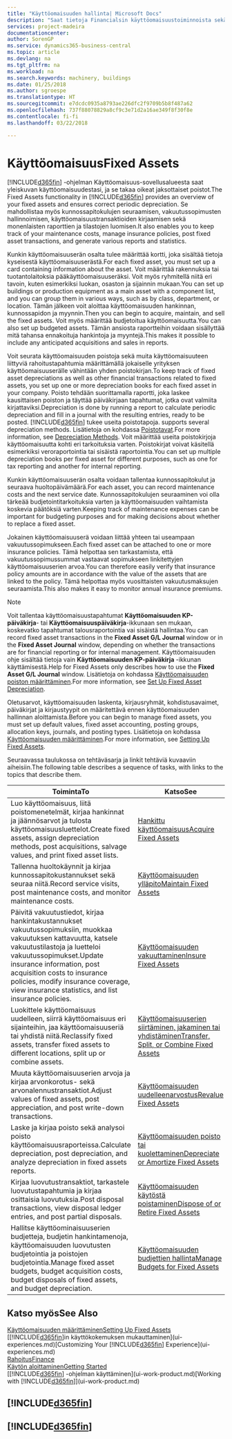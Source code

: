 ```yaml
---
title: "Käyttöomaisuuden hallinta| Microsoft Docs"
description: "Saat tietoja Financialsin käyttöomaisuustoiminnoista sekä yleiskuvan käyttöomaisuuserien käsittelystä."
services: project-madeira
documentationcenter: 
author: SorenGP
ms.service: dynamics365-business-central
ms.topic: article
ms.devlang: na
ms.tgt_pltfrm: na
ms.workload: na
ms.search.keywords: machinery, buildings
ms.date: 01/25/2018
ms.author: sgroespe
ms.translationtype: HT
ms.sourcegitcommit: e7dcdc0935a8793ae226dfc2f9709b5b8f487a62
ms.openlocfilehash: 737f88078829a8cf9c3e71d2a16ae349f8f30f8e
ms.contentlocale: fi-fi
ms.lasthandoff: 03/22/2018

---
```

# <a name="fixed-assets"></a><span data-ttu-id="387d1-103">Käyttöomaisuus</span><span class="sxs-lookup"><span data-stu-id="387d1-103">Fixed Assets</span></span>
<span data-ttu-id="387d1-104">[!INCLUDE[d365fin](includes/d365fin_md.md)] -ohjelman Käyttöomaisuus-sovellusalueesta saat yleiskuvan käyttöomaisuudestasi, ja se takaa oikeat jaksottaiset poistot.</span><span class="sxs-lookup"><span data-stu-id="387d1-104">The Fixed Assets functionality in [!INCLUDE[d365fin](includes/d365fin_md.md)] provides an overview of your fixed assets and ensures correct periodic depreciation.</span></span> <span data-ttu-id="387d1-105">Se mahdollistaa myös kunnossapitokulujen seuraamisen, vakuutussopimusten hallinnoimisen, käyttöomaisuustransaktioiden kirjaamisen sekä monenlaisten raporttien ja tilastojen luomisen.</span><span class="sxs-lookup"><span data-stu-id="387d1-105">It also enables you to keep track of your maintenance costs, manage insurance policies, post fixed asset transactions, and generate various reports and statistics.</span></span>

<span data-ttu-id="387d1-106">Kunkin käyttöomaisuuserän osalta tulee määrittää kortti, joka sisältää tietoja kyseisestä käyttöomaisuuserästä.</span><span class="sxs-lookup"><span data-stu-id="387d1-106">For each fixed asset, you must set up a card containing information about the asset.</span></span> <span data-ttu-id="387d1-107">Voit määrittää rakennuksia tai tuotantolaitoksia pääkäyttöomaisuuseräksi. Voit myös ryhmitellä niitä eri tavoin, kuten esimerkiksi luokan, osaston ja sijainnin mukaan.</span><span class="sxs-lookup"><span data-stu-id="387d1-107">You can set up buildings or production equipment as a main asset with a component list, and you can group them in various ways, such as by class, department, or location.</span></span> <span data-ttu-id="387d1-108">Tämän jälkeen voit aloittaa käyttöomaisuuden hankinnan, kunnossapidon ja myynnin.</span><span class="sxs-lookup"><span data-stu-id="387d1-108">Then you can begin to acquire, maintain, and sell the fixed assets.</span></span> <span data-ttu-id="387d1-109">Voit myös määrittää budjetoitua käyttöomaisuutta.</span><span class="sxs-lookup"><span data-stu-id="387d1-109">You can also set up budgeted assets.</span></span> <span data-ttu-id="387d1-110">Tämän ansiosta raportteihin voidaan sisällyttää mitä tahansa ennakoituja hankintoja ja myyntejä.</span><span class="sxs-lookup"><span data-stu-id="387d1-110">This makes it possible to include any anticipated acquisitions and sales in reports.</span></span>

<span data-ttu-id="387d1-111">Voit seurata käyttöomaisuuden poistoja sekä muita käyttöomaisuuteen liittyviä rahoitustapahtumia määrittämällä jokaiselle yrityksen käyttöomaisuuserälle vähintään yhden poistokirjan.</span><span class="sxs-lookup"><span data-stu-id="387d1-111">To keep track of fixed asset depreciations as well as other financial transactions related to fixed assets, you set up one or more depreciation books for each fixed asset in your company.</span></span> <span data-ttu-id="387d1-112">Poisto tehdään suorittamalla raportti, joka laskee kausittaisen poiston ja täyttää päiväkirjaan tapahtumat, jotka ovat valmiita kirjattaviksi.</span><span class="sxs-lookup"><span data-stu-id="387d1-112">Depreciation is done by running a report to calculate periodic depreciation and fill in a journal with the resulting entries, ready to be posted.</span></span> [!INCLUDE[d365fin](includes/d365fin_md.md)]<span data-ttu-id="387d1-113"> tukee useita poistotapoja.</span><span class="sxs-lookup"><span data-stu-id="387d1-113"> supports several depreciation methods.</span></span> <span data-ttu-id="387d1-114">Lisätietoja on kohdassa [Poistotavat](fa-depreciation-methods.md).</span><span class="sxs-lookup"><span data-stu-id="387d1-114">For more information, see [Depreciation Methods](fa-depreciation-methods.md).</span></span> <span data-ttu-id="387d1-115">Voit määrittää useita poistokirjoja käyttöomaisuutta kohti eri tarkoituksia varten. Poistokirjat voivat käsitellä esimerkiksi veroraportointia tai sisäistä raportointia.</span><span class="sxs-lookup"><span data-stu-id="387d1-115">You can set up multiple depreciation books per fixed asset for different purposes, such as one for tax reporting and another for internal reporting.</span></span>

<span data-ttu-id="387d1-116">Kunkin käyttöomaisuuserän osalta voidaan tallentaa kunnossapitokulut ja seuraava huoltopäivämäärä.</span><span class="sxs-lookup"><span data-stu-id="387d1-116">For each asset, you can record maintenance costs and the next service date.</span></span> <span data-ttu-id="387d1-117">Kunnossapitokulujen seuraaminen voi olla tärkeää budjetointitarkoituksia varten ja käyttöomaisuuden vaihtamista koskevia päätöksiä varten.</span><span class="sxs-lookup"><span data-stu-id="387d1-117">Keeping track of maintenance expenses can be important for budgeting purposes and for making decisions about whether to replace a fixed asset.</span></span>

<span data-ttu-id="387d1-118">Jokainen käyttöomaisuuserä voidaan liittää yhteen tai useampaan vakuutussopimukseen.</span><span class="sxs-lookup"><span data-stu-id="387d1-118">Each fixed asset can be attached to one or more insurance policies.</span></span> <span data-ttu-id="387d1-119">Tämä helpottaa sen tarkastamista, että vakuutussopimussummat vastaavat sopimukseen linkitettyjen käyttöomaisuuserien arvoa.</span><span class="sxs-lookup"><span data-stu-id="387d1-119">You can therefore easily verify that insurance policy amounts are in accordance with the value of the assets that are linked to the policy.</span></span> <span data-ttu-id="387d1-120">Tämä helpottaa myös vuosittaisten vakuutusmaksujen seuraamista.</span><span class="sxs-lookup"><span data-stu-id="387d1-120">This also makes it easy to monitor annual insurance premiums.</span></span>

> [!NOTE]  
>   <span data-ttu-id="387d1-121">Voit tallentaa käyttöomaisuustapahtumat **Käyttöomaisuuden KP-päiväkirja**- tai **Käyttöomaisuuspäiväkirja**-ikkunaan sen mukaan, koskevatko tapahtumat talousraportointia vai sisäistä hallintaa.</span><span class="sxs-lookup"><span data-stu-id="387d1-121">You can record fixed asset transactions in the **Fixed Asset G/L Journal** window or in the **Fixed Asset Journal** window, depending on whether the transactions are for financial reporting or for internal management.</span></span> <span data-ttu-id="387d1-122">Käyttöomaisuuden ohje sisältää tietoja vain **Käyttöomaisuuden KP-päiväkirja** -ikkunan käyttämisestä.</span><span class="sxs-lookup"><span data-stu-id="387d1-122">Help for Fixed Assets only describes how to use the **Fixed Asset G/L Journal** window.</span></span> <span data-ttu-id="387d1-123">Lisätietoja on kohdassa [Käyttöomaisuuden poiston määrittäminen](fa-how-setup-depreciation.md).</span><span class="sxs-lookup"><span data-stu-id="387d1-123">For more information, see [Set Up Fixed Asset Depreciation](fa-how-setup-depreciation.md).</span></span>

<span data-ttu-id="387d1-124">Oletusarvot, käyttöomaisuuden laskenta, kirjausryhmät, kohdistusavaimet, päiväkirjat ja kirjaustyypit on määritettävä ennen käyttöomaisuuden hallinnan aloittamista.</span><span class="sxs-lookup"><span data-stu-id="387d1-124">Before you can begin to manage fixed assets, you must set up default values, fixed asset accounting, posting groups, allocation keys, journals, and posting types.</span></span> <span data-ttu-id="387d1-125">Lisätietoja on kohdassa [Käyttöomaisuuden määrittäminen](fa-setup.md).</span><span class="sxs-lookup"><span data-stu-id="387d1-125">For more information, see [Setting Up Fixed Assets](fa-setup.md).</span></span>

<span data-ttu-id="387d1-126">Seuraavassa taulukossa on tehtäväsarja ja linkit tehtäviä kuvaaviin aiheisiin.</span><span class="sxs-lookup"><span data-stu-id="387d1-126">The following table describes a sequence of tasks, with links to the topics that describe them.</span></span>

| <span data-ttu-id="387d1-127">Toiminta</span><span class="sxs-lookup"><span data-stu-id="387d1-127">To</span></span> | <span data-ttu-id="387d1-128">Katso</span><span class="sxs-lookup"><span data-stu-id="387d1-128">See</span></span> |
| --- | --- |
| <span data-ttu-id="387d1-129">Luo käyttöomaisuus, liitä poistomenetelmät, kirjaa hankinnat ja jäännösarvot ja tulosta käyttöomaisuusluettelot.</span><span class="sxs-lookup"><span data-stu-id="387d1-129">Create fixed assets, assign depreciation methods, post acquisitions, salvage values, and print fixed asset lists.</span></span> |[<span data-ttu-id="387d1-130">Hankittu käyttöomaisuus</span><span class="sxs-lookup"><span data-stu-id="387d1-130">Acquire Fixed Assets</span></span>](fa-how-acquire.md) |
| <span data-ttu-id="387d1-131">Tallenna huoltokäynnit ja kirjaa kunnossapitokustannukset sekä seuraa niitä.</span><span class="sxs-lookup"><span data-stu-id="387d1-131">Record service visits, post maintenance costs, and monitor maintenance costs.</span></span> |[<span data-ttu-id="387d1-132">Käyttöomaisuuden ylläpito</span><span class="sxs-lookup"><span data-stu-id="387d1-132">Maintain Fixed Assets</span></span>](fa-how-maintain.md) |
| <span data-ttu-id="387d1-133">Päivitä vakuutustiedot, kirjaa hankintakustannukset vakuutussopimuksiin, muokkaa vakuutuksen kattavuutta, katsele vakuutustilastoja ja luetteloi vakuutussopimukset.</span><span class="sxs-lookup"><span data-stu-id="387d1-133">Update insurance information, post acquisition costs to insurance policies, modify insurance coverage, view insurance statistics, and list insurance policies.</span></span> |[<span data-ttu-id="387d1-134">Käyttöomaisuuden vakuuttaminen</span><span class="sxs-lookup"><span data-stu-id="387d1-134">Insure Fixed Assets</span></span>](fa-how-insure.md) |
| <span data-ttu-id="387d1-135">Luokittele käyttöomaisuus uudelleen, siirrä käyttöomaisuus eri sijainteihin, jaa käyttöomaisuuseriä tai yhdistä niitä.</span><span class="sxs-lookup"><span data-stu-id="387d1-135">Reclassify fixed assets, transfer fixed assets to different locations, split up or combine assets.</span></span> |[<span data-ttu-id="387d1-136">Käyttöomaisuuserien siirtäminen, jakaminen tai yhdistäminen</span><span class="sxs-lookup"><span data-stu-id="387d1-136">Transfer, Split, or Combine Fixed Assets</span></span>](fa-how-trans-split-combine.md) |
| <span data-ttu-id="387d1-137">Muuta käyttöomaisuuserien arvoja ja kirjaa arvonkorotus- sekä arvonalennustransaktiot.</span><span class="sxs-lookup"><span data-stu-id="387d1-137">Adjust values of fixed assets, post appreciation, and post write-down transactions.</span></span> |[<span data-ttu-id="387d1-138">Käyttöomaisuuden uudelleenarvostus</span><span class="sxs-lookup"><span data-stu-id="387d1-138">Revalue Fixed Assets</span></span>](fa-how-revalue.md) |
| <span data-ttu-id="387d1-139">Laske ja kirjaa poisto sekä analysoi poisto käyttöomaisuusraporteissa.</span><span class="sxs-lookup"><span data-stu-id="387d1-139">Calculate depreciation, post depreciation, and  analyze depreciation in fixed assets reports.</span></span> |[<span data-ttu-id="387d1-140">Käyttöomaisuuden poisto tai kuolettaminen</span><span class="sxs-lookup"><span data-stu-id="387d1-140">Depreciate or Amortize Fixed Assets</span></span>](fa-how-depreciate-amortize.md) |
| <span data-ttu-id="387d1-141">Kirjaa luovutustransaktiot, tarkastele luovutustapahtumia ja kirjaa osittaisia luovutuksia.</span><span class="sxs-lookup"><span data-stu-id="387d1-141">Post disposal transactions, view disposal ledger entries, and post partial disposals.</span></span> |[<span data-ttu-id="387d1-142">Käyttöomaisuuden käytöstä poistaminen</span><span class="sxs-lookup"><span data-stu-id="387d1-142">Dispose of or Retire Fixed Assets</span></span>](fa-how-dispose-retire.md) |
| <span data-ttu-id="387d1-143">Hallitse käyttöominaisuuserien budjetteja, budjetin hankintamenoja, käyttöomaisuuden luovutusten budjetointia ja poistojen budjetointia.</span><span class="sxs-lookup"><span data-stu-id="387d1-143">Manage fixed asset budgets, budget acquisition costs, budget disposals of fixed assets, and budget depreciation.</span></span> |[<span data-ttu-id="387d1-144">Käyttöomaisuuden budjettien hallinta</span><span class="sxs-lookup"><span data-stu-id="387d1-144">Manage Budgets for Fixed Assets</span></span>](fa-how-manage-budgets.md) |

## <a name="see-also"></a><span data-ttu-id="387d1-145">Katso myös</span><span class="sxs-lookup"><span data-stu-id="387d1-145">See Also</span></span>
[<span data-ttu-id="387d1-146">Käyttöomaisuuden määrittäminen</span><span class="sxs-lookup"><span data-stu-id="387d1-146">Setting Up Fixed Assets</span></span>](fa-setup.md)  
<span data-ttu-id="387d1-147">[[!INCLUDE[d365fin](includes/d365fin_md.md)]in käyttökokemuksen mukauttaminen](ui-experiences.md)</span><span class="sxs-lookup"><span data-stu-id="387d1-147">[Customizing Your [!INCLUDE[d365fin](includes/d365fin_md.md)] Experience](ui-experiences.md)</span></span>  
[<span data-ttu-id="387d1-148">Rahoitus</span><span class="sxs-lookup"><span data-stu-id="387d1-148">Finance</span></span>](finance.md)  
[<span data-ttu-id="387d1-149">Käytön aloittaminen</span><span class="sxs-lookup"><span data-stu-id="387d1-149">Getting Started</span></span>](product-get-started.md)  
<span data-ttu-id="387d1-150">[[!INCLUDE[d365fin](includes/d365fin_md.md)] -ohjelman käyttäminen](ui-work-product.md)</span><span class="sxs-lookup"><span data-stu-id="387d1-150">[Working with [!INCLUDE[d365fin](includes/d365fin_md.md)]](ui-work-product.md)</span></span>

## [!INCLUDE[d365fin](includes/free_trial_md.md)]  
## [!INCLUDE[d365fin](includes/training_link_md.md)]

